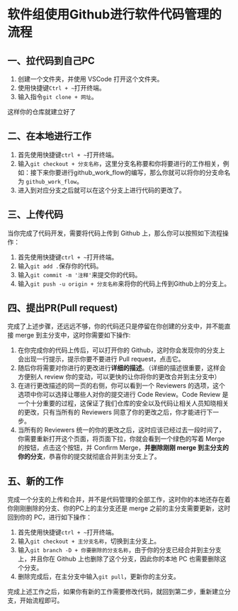 # 软件组使用Github进行软件代码管理的流程

## 一、拉代码到自己PC

1. 创建一个文件夹，并使用 VSCode 打开这个文件夹。
2. 使用快捷键`Ctrl + ~`打开终端。
3. 输入指令`git clone + 网址`。

这样你的仓库就建立好了

## 二、在本地进行工作

1. 首先使用快捷键`ctrl + ~`打开终端。
2. 输入`git checkout + 分支名称`，这里分支名称要和你将要进行的工作相关，例如：接下来你要进行github_work_flow的编写，那么你就可以将你的分支命名为 `github_work_flow`。
3. 进入到对应分支之后就可以在这个分支上进行代码的更改了。

## 三、上传代码

当你完成了代码开发，需要将代码上传到 Github 上，那么你可以按照如下流程操作：

1. 首先使用快捷键`ctrl + ~`打开终端。
2. 输入`git add .`保存你的代码。
3. 输入`git commit -m '注释'`来提交你的代码。
4. 输入`git push -u origin + 分支名称`来将你的代码上传到Github上的分支上。

## 四、提出PR(Pull request)

完成了上述步骤，还远远不够，你的代码还只是停留在你创建的分支中，并不能直接 merge 到主分支中，这时你需要如下操作:

1. 在你完成你的代码上传后，可以打开你的 Github，这时你会发现你的分支上会出现一行提示，提示你要不要进行 Pull request，点击它。
2. 随后你将需要对你进行的更改进行**详细的描述**。（详细的描述很重要，这样会方便别人 review 你的变动，可以更快的让你将你的更改合并到主分支中）
3. 在进行更改描述的同一页的右侧，你可以看到一个 Reviewers 的选项，这个选项中你可以选择让哪些人对你的提交进行 Code Review。Code Review 是一个十分重要的过程，这保证了我们仓库的安全以及代码让相关人员知晓相关的更改，只有当所有的 Reviewers 同意了你的更改之后，你才能进行下一步。
4. 当所有的 Reviewers 统一的你的更改之后，这时应该已经过去一段时间了，你需要重新打开这个页面，将页面下拉，你就会看到一个绿色的写着 Merge 的按钮，点击这个按钮，并 Confirm Merge，**并删除刚刚 merge 到主分支的你的分支**，恭喜你的提交就彻底合并到主分支上了。

## 五、新的工作

完成一个分支的上传和合并，并不是代码管理的全部工作，这时你的本地还存在着你刚刚删除的分支、你的PC上的主分支还是 merge 之前的主分支需要更新，这时回到你的 PC，进行如下操作：

1. 首先使用快捷键`ctrl + ~`打开终端。
2. 输入`git checkout + 主分支名称`，切换到主分支上。
3. 输入`git branch -D + 你要删除的分支名称`，由于你的分支已经合并到主分支上，并且你在 Github 上也删除了这个分支，因此你的本地 PC 也需要删除这个分支。
4. 删除完成后，在主分支中输入`git pull`，更新你的主分支。

完成上述工作之后，如果你有新的工作需要修改代码，就回到第二步，重新建立分支，开始流程即可。
